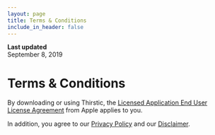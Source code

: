 ```yaml
---
layout: page
title: Terms & Conditions
include_in_header: false
---
```


**Last updated**  
September 8, 2019

# Terms & Conditions

By downloading or using Thirstic, the [Licensed Application End User License Agreement](https://www.apple.com/legal/internet-services/itunes/dev/stdeula) from Apple applies to you.

In addition, you agree to our [Privacy Policy](https://thirstic.app/privacypolicy) and our [Disclaimer](https://thirstic.app/disclaimer).
